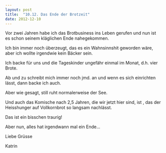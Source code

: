```yaml
---
layout: post
title:  "10.12. Das Ende der Brotzeit"
date: 2012-12-10
---
```




Vor zwei Jahren habe ich das Brotbusiness ins Leben gerufen und nun ist es schon seinem kläglichen Ende nahegekommen.



Ich bin immer noch überzeugt, das es ein Wahnsinnshit geworden wäre, aber ich wollte irgendwie kein Bäcker sein.



Ich backe für uns und die Tageskinder ungefähr einmal im Monat, d.h. vier Brote.



Ab und zu schreibt mich immer noch jmd. an und wenn es sich einrichten lässt, dann backe ich auch.



Aber wie gesagt, still ruht normalerweise der See.



Und auch das Komische nach 2,5 Jahren, die wir jetzt hier sind, ist , das der Heisshunger auf Vollkornbrot so langsam nachlässt.



Das ist ein bisschen traurig!



Aber nun, alles hat irgendwann mal ein Ende...



Liebe Grüsse

Katrin







